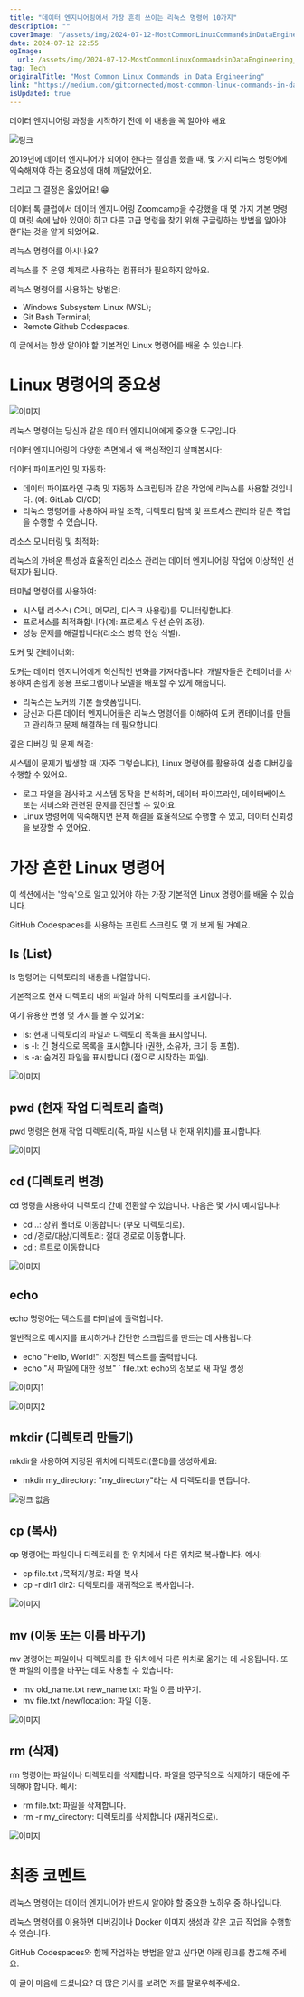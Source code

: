 ```yaml
---
title: "데이터 엔지니어링에서 가장 흔히 쓰이는 리눅스 명령어 10가지"
description: ""
coverImage: "/assets/img/2024-07-12-MostCommonLinuxCommandsinDataEngineering_0.png"
date: 2024-07-12 22:55
ogImage: 
  url: /assets/img/2024-07-12-MostCommonLinuxCommandsinDataEngineering_0.png
tag: Tech
originalTitle: "Most Common Linux Commands in Data Engineering"
link: "https://medium.com/gitconnected/most-common-linux-commands-in-data-engineering-7cea3e60ec4f"
isUpdated: true
---
```






데이터 엔지니어링 과정을 시작하기 전에 이 내용을 꼭 알아야 해요

![링크](/assets/img/2024-07-12-MostCommonLinuxCommandsinDataEngineering_0.png)

2019년에 데이터 엔지니어가 되어야 한다는 결심을 했을 때, 몇 가지 리눅스 명령어에 익숙해져야 하는 중요성에 대해 깨달았어요.

그리고 그 결정은 옳았어요! 😁

<div class="content-ad"></div>

데이터 톡 클럽에서 데이터 엔지니어링 Zoomcamp을 수강했을 때 몇 가지 기본 명령이 머릿 속에 남아 있어야 하고 다른 고급 명령을 찾기 위해 구글링하는 방법을 알아야 한다는 것을 알게 되었어요.

리눅스 명령어를 아시나요?

리눅스를 주 운영 체제로 사용하는 컴퓨터가 필요하지 않아요.

리눅스 명령어를 사용하는 방법은:

<div class="content-ad"></div>

- Windows Subsystem Linux (WSL);
- Git Bash Terminal;
- Remote Github Codespaces.

이 글에서는 항상 알아야 할 기본적인 Linux 명령어를 배울 수 있습니다.

# Linux 명령어의 중요성

![이미지](/assets/img/2024-07-12-MostCommonLinuxCommandsinDataEngineering_1.png)

<div class="content-ad"></div>

리눅스 명령어는 당신과 같은 데이터 엔지니어에게 중요한 도구입니다.

데이터 엔지니어링의 다양한 측면에서 왜 핵심적인지 살펴봅시다:

데이터 파이프라인 및 자동화:

- 데이터 파이프라인 구축 및 자동화 스크립팅과 같은 작업에 리눅스를 사용할 것입니다. (예: GitLab CI/CD)
- 리눅스 명령어를 사용하여 파일 조작, 디렉토리 탐색 및 프로세스 관리와 같은 작업을 수행할 수 있습니다.

<div class="content-ad"></div>

리소스 모니터링 및 최적화:

리눅스의 가벼운 특성과 효율적인 리소스 관리는 데이터 엔지니어링 작업에 이상적인 선택지가 됩니다.

터미널 명령어를 사용하여:

- 시스템 리소스( CPU, 메모리, 디스크 사용량)를 모니터링합니다.
- 프로세스를 최적화합니다(예: 프로세스 우선 순위 조정).
- 성능 문제를 해결합니다(리소스 병목 현상 식별).

<div class="content-ad"></div>

도커 및 컨테이너화:

도커는 데이터 엔지니어에게 혁신적인 변화를 가져다줍니다. 개발자들은 컨테이너를 사용하여 손쉽게 응용 프로그램이나 모델을 배포할 수 있게 해줍니다.

- 리눅스는 도커의 기본 플랫폼입니다.
- 당신과 다른 데이터 엔지니어들은 리눅스 명령어를 이해하여 도커 컨테이너를 만들고 관리하고 문제 해결하는 데 필요합니다.

깊은 디버깅 및 문제 해결:

<div class="content-ad"></div>

시스템이 문제가 발생할 때 (자주 그렇습니다), Linux 명령어를 활용하여 심층 디버깅을 수행할 수 있어요.

- 로그 파일을 검사하고 시스템 동작을 분석하며, 데이터 파이프라인, 데이터베이스 또는 서비스와 관련된 문제를 진단할 수 있어요.
- Linux 명령어에 익숙해지면 문제 해결을 효율적으로 수행할 수 있고, 데이터 신뢰성을 보장할 수 있어요.

# 가장 흔한 Linux 명령어

이 섹션에서는 '암속'으로 알고 있어야 하는 가장 기본적인 Linux 명령어를 배울 수 있습니다.

<div class="content-ad"></div>

GitHub Codespaces를 사용하는 프린트 스크린도 몇 개 보게 될 거예요.

## ls (List)

ls 명령어는 디렉토리의 내용을 나열합니다.

기본적으로 현재 디렉토리 내의 파일과 하위 디렉토리를 표시합니다.

<div class="content-ad"></div>

여기 유용한 변형 몇 가지를 볼 수 있어요:

- ls: 현재 디렉토리의 파일과 디렉토리 목록을 표시합니다.
- ls -l: 긴 형식으로 목록을 표시합니다 (권한, 소유자, 크기 등 포함).
- ls -a: 숨겨진 파일을 표시합니다 (점으로 시작하는 파일).

![이미지](/assets/img/2024-07-12-MostCommonLinuxCommandsinDataEngineering_2.png)

## pwd (현재 작업 디렉토리 출력)

<div class="content-ad"></div>

pwd 명령은 현재 작업 디렉토리(즉, 파일 시스템 내 현재 위치)를 표시합니다.

![이미지](/assets/img/2024-07-12-MostCommonLinuxCommandsinDataEngineering_3.png)

## cd (디렉토리 변경)

cd 명령을 사용하여 디렉토리 간에 전환할 수 있습니다. 다음은 몇 가지 예시입니다:

<div class="content-ad"></div>

- cd ..: 상위 폴더로 이동합니다 (부모 디렉토리로).
- cd /경로/대상/디렉토리: 절대 경로로 이동합니다.
- cd : 루트로 이동합니다

![이미지](/assets/img/2024-07-12-MostCommonLinuxCommandsinDataEngineering_4.png)

## echo

echo 명령어는 텍스트를 터미널에 출력합니다.

<div class="content-ad"></div>

일반적으로 메시지를 표시하거나 간단한 스크립트를 만드는 데 사용됩니다.

- echo "Hello, World!": 지정된 텍스트를 출력합니다.
- echo "새 파일에 대한 정보" ` file.txt: echo의 정보로 새 파일 생성

![이미지1](/assets/img/2024-07-12-MostCommonLinuxCommandsinDataEngineering_5.png)

![이미지2](/assets/img/2024-07-12-MostCommonLinuxCommandsinDataEngineering_6.png)

<div class="content-ad"></div>

## mkdir (디렉토리 만들기)

mkdir을 사용하여 지정된 위치에 디렉토리(폴더)를 생성하세요:

- mkdir my_directory: "my_directory"라는 새 디렉토리를 만듭니다.

![링크 없음](/assets/img/2024-07-12-MostCommonLinuxCommandsinDataEngineering_7.png)

<div class="content-ad"></div>

## cp (복사)

cp 명령어는 파일이나 디렉토리를 한 위치에서 다른 위치로 복사합니다. 예시:

- cp file.txt /목적지/경로: 파일 복사
- cp -r dir1 dir2: 디렉토리를 재귀적으로 복사합니다.

![이미지](/assets/img/2024-07-12-MostCommonLinuxCommandsinDataEngineering_8.png)

<div class="content-ad"></div>

## mv (이동 또는 이름 바꾸기)

mv 명령어는 파일이나 디렉토리를 한 위치에서 다른 위치로 옮기는 데 사용됩니다. 또한 파일의 이름을 바꾸는 데도 사용할 수 있습니다:

- mv old_name.txt new_name.txt: 파일 이름 바꾸기.
- mv file.txt /new/location: 파일 이동.

![이미지](/assets/img/2024-07-12-MostCommonLinuxCommandsinDataEngineering_9.png)

<div class="content-ad"></div>

## rm (삭제)

rm 명령어는 파일이나 디렉토리를 삭제합니다. 파일을 영구적으로 삭제하기 때문에 주의해야 합니다. 예시:

- rm file.txt: 파일을 삭제합니다.
- rm -r my_directory: 디렉토리를 삭제합니다 (재귀적으로).

![이미지](/assets/img/2024-07-12-MostCommonLinuxCommandsinDataEngineering_10.png)

<div class="content-ad"></div>

# 최종 코멘트

리눅스 명령어는 데이터 엔지니어가 반드시 알아야 할 중요한 노하우 중 하나입니다.

리눅스 명령어를 이용하면 디버깅이나 Docker 이미지 생성과 같은 고급 작업을 수행할 수 있습니다.

GitHub Codespaces와 함께 작업하는 방법을 알고 싶다면 아래 링크를 참고해 주세요.

<div class="content-ad"></div>

이 글이 마음에 드셨나요? 더 많은 기사를 보려면 저를 팔로우해주세요.